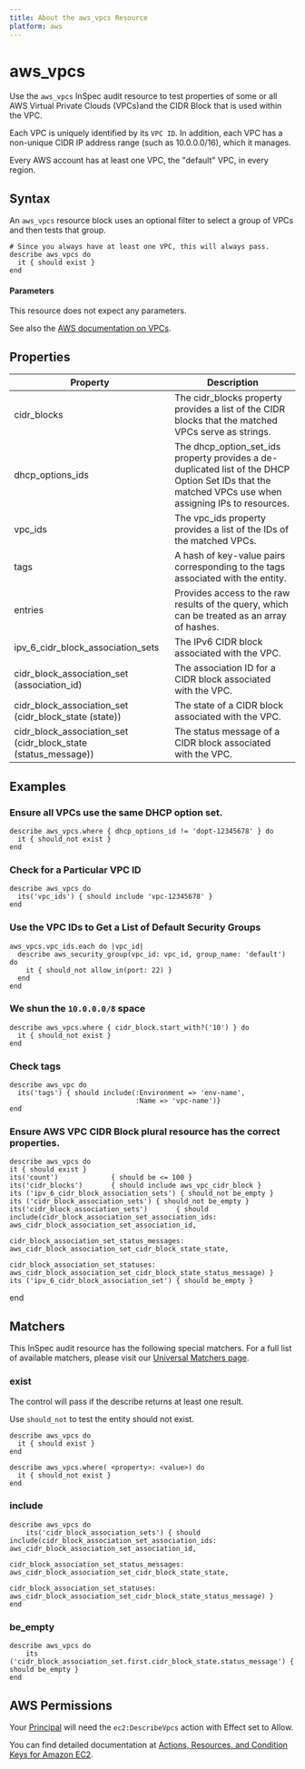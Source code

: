 ```yaml
---
title: About the aws_vpcs Resource
platform: aws
---
```


# aws\_vpcs

Use the `aws_vpcs` InSpec audit resource to test properties of some or all AWS Virtual Private Clouds (VPCs)and the CIDR Block that is used within the VPC.

Each VPC is uniquely identified by its `VPC ID`. In addition, each VPC has a non-unique CIDR IP address range (such as 10.0.0.0/16), which it manages.

Every AWS account has at least one VPC, the "default" VPC, in every region.

## Syntax

An `aws_vpcs` resource block uses an optional filter to select a group of VPCs and then tests that group.

    # Since you always have at least one VPC, this will always pass.
    describe aws_vpcs do
      it { should exist }
    end

#### Parameters

This resource does not expect any parameters.

See also the [AWS documentation on VPCs](https://docs.aws.amazon.com/vpc/latest/userguide/what-is-amazon-vpc.html).

## Properties

|Property           | Description|
| ---               | --- |
|cidr\_blocks       | The cidr\_blocks property provides a list of the CIDR blocks that the matched VPCs serve as strings. |
|dhcp\_options\_ids | The dhcp\_option\_set\_ids property provides a de-duplicated list of the DHCP Option Set IDs that the matched VPCs use when assigning IPs to resources. |
|vpc\_ids           | The vpc\_ids property provides a list of the IDs of the matched VPCs. |
|tags               | A hash of key-value pairs corresponding to the tags associated with the entity. |
|entries            | Provides access to the raw results of the query, which can be treated as an array of hashes. |
|ipv\_6\_cidr\_block\_association\_sets | The IPv6 CIDR block associated with the VPC. |
|cidr\_block\_association\_set (association\_id) | The association ID for a CIDR block associated with the VPC. |
|cidr\_block\_association\_set (cidr\_block\_state (state)) | The state of a CIDR block associated with the VPC. |
|cidr\_block\_association\_set (cidr\_block\_state (status\_message)) | The status message of a CIDR block associated with the VPC. |

## Examples

### Ensure all VPCs use the same DHCP option set.
    describe aws_vpcs.where { dhcp_options_id != 'dopt-12345678' } do
      it { should_not exist }
    end


### Check for a Particular VPC ID
    describe aws_vpcs do
      its('vpc_ids') { should include 'vpc-12345678' }
    end

### Use the VPC IDs to Get a List of Default Security Groups
    aws_vpcs.vpc_ids.each do |vpc_id|
      describe aws_security_group(vpc_id: vpc_id, group_name: 'default') do
        it { should_not allow_in(port: 22) }
      end
    end

### We shun the `10.0.0.0/8` space
    describe aws_vpcs.where { cidr_block.start_with?('10') } do
      it { should_not exist }
    end

### Check tags
    describe aws_vpc do
      its('tags') { should include(:Environment => 'env-name',
                                   :Name => 'vpc-name')}
    end

### Ensure AWS VPC CIDR Block plural resource has the correct properties.
    describe aws_vpcs do
    it { should exist }
    its('count')             { should be <= 100 }
    its('cidr_blocks')       { should include aws_vpc_cidr_block }
    its ('ipv_6_cidr_block_association_sets') { should_not be_empty }
    its ('cidr_block_association_sets') { should_not be_empty }
    its('cidr_block_association_sets')       { should include(cidr_block_association_set_association_ids: aws_cidr_block_association_set_association_id,
                                                              cidr_block_association_set_status_messages: aws_cidr_block_association_set_cidr_block_state_state,
                                                              cidr_block_association_set_statuses: aws_cidr_block_association_set_cidr_block_state_status_message) }
    its ('ipv_6_cidr_block_association_set') { should be_empty }
end


## Matchers

This InSpec audit resource has the following special matchers. For a full list of available matchers, please visit our [Universal Matchers page](https://www.inspec.io/docs/reference/matchers/).

### exist

The control will pass if the describe returns at least one result.

Use `should_not` to test the entity should not exist.

    describe aws_vpcs do
      it { should exist }
    end

    describe aws_vpcs.where( <property>: <value>) do
      it { should_not exist }
    end

### include

    describe aws_vpcs do
        its('cidr_block_association_sets') { should include(cidr_block_association_set_association_ids: aws_cidr_block_association_set_association_id,
                                                              cidr_block_association_set_status_messages: aws_cidr_block_association_set_cidr_block_state_state,
                                                                cidr_block_association_set_statuses: aws_cidr_block_association_set_cidr_block_state_status_message) }
    end

### be_empty

    describe aws_vpcs do
        its ('cidr_block_association_set.first.cidr_block_state.status_message') { should be_empty }
    end

## AWS Permissions

Your [Principal](https://docs.aws.amazon.com/IAM/latest/UserGuide/intro-structure.html#intro-structure-principal) will need the `ec2:DescribeVpcs` action with Effect set to Allow.

You can find detailed documentation at [Actions, Resources, and Condition Keys for Amazon EC2](https://docs.aws.amazon.com/IAM/latest/UserGuide/list_amazonec2.html).
